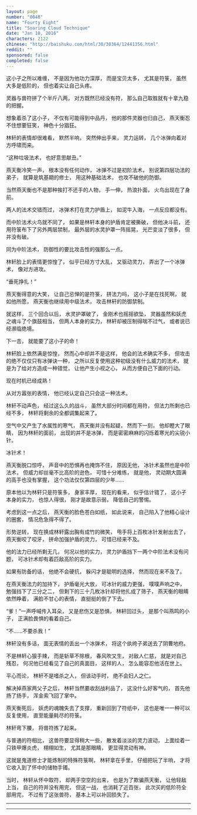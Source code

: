 ```yaml
---
layout: page
number: "0048"
name: "Fourty Eight"
title: "Soaring Cloud Technique"
date: "Jan 10, 2016"
characters: 2122
chinese: "http://baishuku.com/html/30/30364/12441356.html"
reddit: ""
sponsored: false
completed: false
---
```


这小子之所以难缠，
不是因为他功力深厚，
而是宝贝太多，
尤其是符箓，
虽然大多是低阶的，
但也着实让自己头疼。

灵器与兽符拼了个半斤八两，
对方既然已经没有符，
那么自己取胜就有十拿九稳的把握。

想象着杀了这小子，
不仅有可能得到中品丹，
他的那件灵器也归自己，
燕天衡忍不住想要狂笑，
神色十分猖狂。

林轩的表情却很难看，
默然半响，
突然伸出手来，
灵力运转，
几个冰弹向着对方呼啸而来。

“这种垃圾法术，
也好意思献丑。”

燕天衡冷笑一声，
根本没有任何动作，
冰弹不过是初阶法术，
别说第四层功法的弟子，
就算是筑基期的修士，
用这种基础法术，
也攻不破他的防御。

当然燕天衡也不是那种挨打不还手的人物，
手一伸，
热浪扑面，
火鸟出现在了身前。

两人的法术交错而过，
冰弹术打在灵力护盾上，
如泥牛入海，
一点反应都没有。

而中阶法术火鸟就不同了，
如果是林轩本身的护盾肯定被撕破，
但他决斗前，
还用符箓布下了另外两层禁制，
最外层的水灵护罩一阵摇晃，
光芒变淡了很多，
但并没有破。

同为中阶法术，
防御性的要比攻击性的强那么一点。

林轩脸上的表情更惊惶了，
似乎已经方寸大乱，
又驱动灵力，
弄出了一个冰弹术，
像对方进攻。

“垂死挣扎！”

燕天衡得意的大笑，
让自己忌惮的是符箓，
拼法力吗，
这小子是在找死啊，
就如他所愿，
燕天衡也继续用中级法术，
攻击林轩的防御禁制。

就这样，
三个回合以后，
水灵护罩破了，
金刚术也摇摇欲坠，
灵器虽然和妖虎之魂斗了个旗鼓相当，
但两人本身的实力，
林轩却被压制得喘不过气，
或者说已经濒临绝境。

下一击，
就能要了这小子的命！

林轩脸上依然满是惊惶，
然而心中却并不是这样，
他会的法术确实不多，
但攻击的绝不仅仅只有冰弹诀一种，
之所以反复使用这种初级没有什么威力的法术，
就是为了给对方造成一种错觉，
让他产生小视之心，
从而方便自己下面的行动。

现在时机已经成熟！

从对方嚣张的表情，
他已经认定自己只会这一种法术。

林轩不动声色，
经过这么久的战斗，
虽然大部分时间都在用符，
但法力所剩也已经不多，
林轩将剩余的全都调集起来了。

空气中又产生了水属性的寒气，
燕天衡并没有起疑，
然而下一刻，
他却瞪大了眼睛，
因为林轩的面前，
出现的并不是冰弹，
而是密密麻麻的闪烁着寒光的尖锐小针。

冰针术！

燕天衡脱口惊呼，
声音中的恐惧再也掩饰不住，
原因无他，
冰针术虽然也是中阶法术，
但威力却丝毫不比高阶的逊色，
可惜十分难练，
就是他，
灵动期大圆满的高手也没有掌握，
这个功法仅仅第四层的少年……

原本他以为林轩只是符箓多，
身家丰厚，
现在的看来，
似乎估计错了，
这小子本身的实力，
也惊人得很，
刚才是故意示弱，
降低自己的警惕。

考虑到这一点之后，
燕天衡的脸色苍白如纸，
如此说来，
自己陷入了他精心设计的圈套，
情况危急得不得了。

形势逆转，
现在换成林轩露出胸有成竹的微笑，
甩手将上百枚冰针发射出去了，
燕天衡咬了咬牙，
拼命加强护盾的灵力，
可惜已经来不及。

他的法力已经所剩无几，
何况以他的实力，
灵力护盾挡下一两个中阶法术没有问题，
可冰针术却有着匹敌高阶的实力。

如果有防备的话，
他绝不会硬抗，
躲闪才是聪明的选择，
然而现在来不及了。

在燕天衡法力的加持下，
护盾毫光大放，
可冰针的威力更强，
噗噗声响之中，
勉强挡下了三分之二，
但剩下的三十几枚冰针却将他扎成了筛子，
燕天衡的眼睛依然睁着，
满脸不甘心的表情，
直挺挺的倒了下去。

“爹！”一声呼喊传入耳朵，
又是悲伤又是恐惧，
林轩回过头，
是那个叫燕鸣的小子，
正满脸畏惧的看着自己。

“不……不要杀我！”

林轩没有多话，
面无表情的丢出一个冰弹术，
将这个纨绔子弟送去了阴曹地府。

不是林轩心狠手辣，
而是斩草不除根，
春风吹又生，
对敌人仁慈，
就是对自己残忍，
何况他已经看见了自己的真面目，
这样的人，
怎么能容忍他活在世上。

平心而论，
林轩不是嗜杀之人，
但该动手时，
绝不会妇人之仁。

解决掉燕家两父子之后，
林轩当然要收刮战利品了，
这没什么好客气的，
首先他扬了扬手，
浑金索飞回了掌中。

燕天衡死后，
妖虎的魂魄失去了支撑，
重新回到了符纸中，
这也是唯一一种可以反复使用，
直至能量耗尽的符箓。

林轩弯下腰，
将兽符拣了起来。

与普通的符相比，
这兽符要显得稍大一些，
散发着淡淡的灵力波动，
上面绘着一只铁甲爆炎虎，
栩栩如生，
尤其是那眼睛，
更显得灵动有神。

这就是鬼道修士才能炼制的特殊符箓啊，
林轩拿在手里，
仔细把玩了半响，
才将它收入到了怀中的储物手镯。

当时，
林轩从怀中取符，
却两手空空的出来，
也是为了欺骗燕天衡，
让他轻敌上当，
自己的符并没有用完，
但这一战，
也消耗了近百张，
此次买的低阶符全部用完，
不过有了这张兽符，
基本上可以补回损失了。

- - -
- - -
